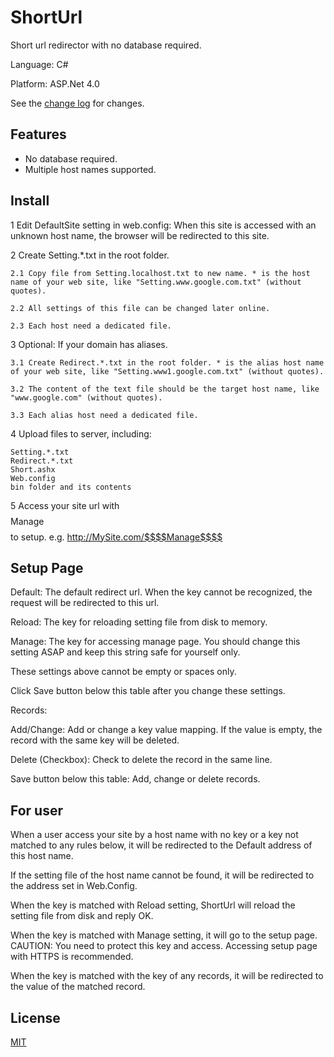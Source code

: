 # ShortUrl

Short url redirector with no database required.

Language: C#

Platform: ASP.Net 4.0

See the [change log](CHANGELOG.md) for changes.

## Features

- No database required.
- Multiple host names supported.

## Install

1 Edit DefaultSite setting in web.config:
	When this site is accessed with an unknown host name, the browser will be redirected to this site.
	
2 Create Setting.*.txt in the root folder.

	2.1 Copy file from Setting.localhost.txt to new name. * is the host name of your web site, like "Setting.www.google.com.txt" (without quotes).
	
	2.2 All settings of this file can be changed later online.
	
	2.3 Each host need a dedicated file.

3 Optional: If your domain has aliases.

    3.1 Create Redirect.*.txt in the root folder. * is the alias host name of your web site, like "Setting.www1.google.com.txt" (without quotes).

	3.2 The content of the text file should be the target host name, like "www.google.com" (without quotes).

	3.3 Each alias host need a dedicated file.

4 Upload files to server, including:

	Setting.*.txt
	Redirect.*.txt
	Short.ashx
	Web.config
	bin folder and its contents

5 Access your site url with $$$$Manage$$$$ to setup. e.g. http://MySite.com/$$$$Manage$$$$

## Setup Page
Default: The default redirect url. When the key cannot be recognized, the request will be redirected to this url.

Reload: The key for reloading setting file from disk to memory.

Manage: The key for accessing manage page. You should change this setting ASAP and keep this string safe for yourself only.

These settings above cannot be empty or spaces only.

Click Save button below this table after you change these settings.

Records:

Add/Change: Add or change a key value mapping. If the value is empty, the record with the same key will be deleted.

Delete (Checkbox): Check to delete the record in the same line.

Save button below this table: Add, change or delete records.

## For user
When a user access your site by a host name with no key or a key not matched to any rules below, it will be redirected to the Default address of this host name.

If the setting file of the host name cannot be found, it will be redirected to the address set in Web.Config.

When the key is matched with Reload setting, ShortUrl will reload the setting file from disk and reply OK.

When the key is matched with Manage setting, it will go to the setup page. CAUTION: You need to protect this key and access. Accessing setup page with HTTPS is recommended.

When the key is matched with the key of any records, it will be redirected to the value of the matched record.

## License
[MIT](LICENSE)
